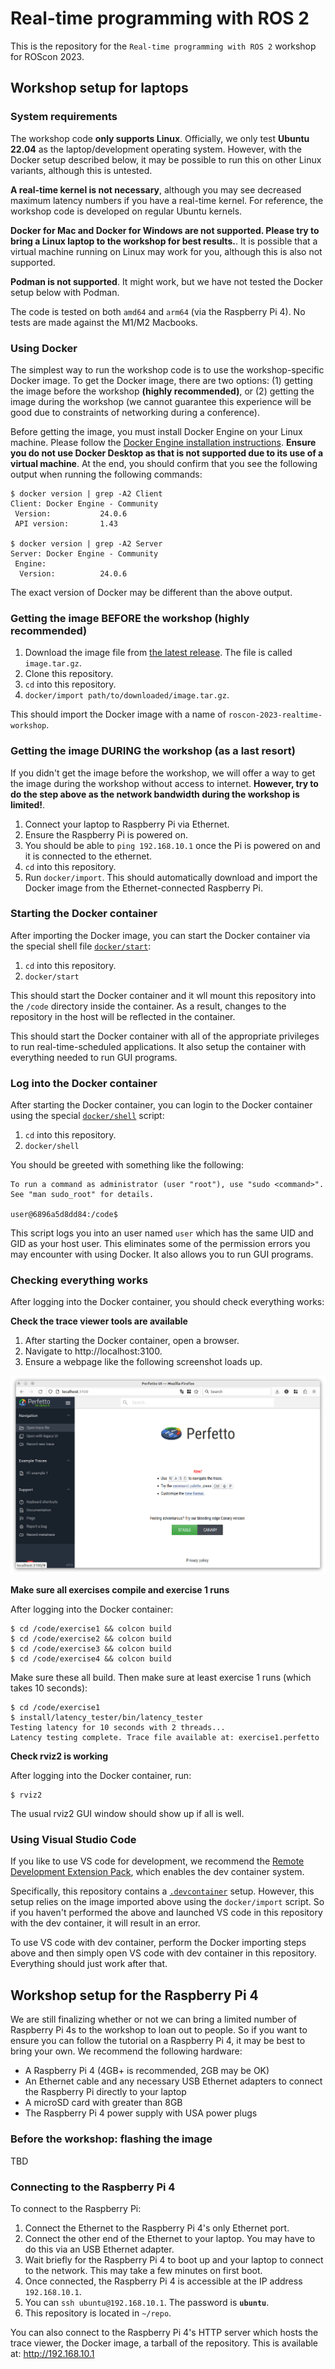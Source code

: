 Real-time programming with ROS 2
================================

This is the repository for the `Real-time programming with ROS 2` workshop for
ROScon 2023.

Workshop setup for laptops
--------------------------

### System requirements

The workshop code **only supports Linux**. Officially, we only test **Ubuntu
22.04** as the laptop/development operating system. However, with the Docker
setup described below, it may be possible to run this on other Linux variants,
although this is untested.

**A real-time kernel is not necessary**, although you may see decreased maximum
latency numbers if you have a real-time kernel. For reference, the workshop code
is developed on regular Ubuntu kernels.

**Docker for Mac and Docker for Windows are not supported. Please try to bring a
Linux laptop to the workshop for best results.**. It is possible that a virtual
machine running on Linux may work for you, although this is also not supported.

**Podman is not supported**. It might work, but we have not tested the Docker
setup below with Podman.

The code is tested on both `amd64` and `arm64` (via the Raspberry Pi 4). No
tests are made against the M1/M2 Macbooks.

### Using Docker

The simplest way to run the workshop code is to use the workshop-specific Docker
image. To get the Docker image, there are two options: (1) getting the image
before the workshop **(highly recommended)**, or (2) getting the image during
the workshop (we cannot guarantee this experience will be good due to
constraints of networking during a conference).

Before getting the image, you must install Docker Engine on your Linux machine.
Please follow the [Docker Engine installation instructions][docker-install].
**Ensure you do not use Docker Desktop as that is not supported due to its use
of a virtual machine**. At the end, you should confirm that you see the
following output when running the following commands:

```console
$ docker version | grep -A2 Client
Client: Docker Engine - Community
 Version:           24.0.6
 API version:       1.43

$ docker version | grep -A2 Server
Server: Docker Engine - Community
 Engine:
  Version:          24.0.6
```

The exact version of Docker may be different than the above output.

[docker-install]: https://docs.docker.com/engine/install/ubuntu/

### Getting the image BEFORE the workshop (highly recommended)

1. Download the image file from [the latest release](https://github.com/ros-realtime/roscon-2023-realtime-workshop/releases/latest). The file is called `image.tar.gz`.
2. Clone this repository.
3. `cd` into this repository.
4. `docker/import path/to/downloaded/image.tar.gz`.

This should import the Docker image with a name of `roscon-2023-realtime-workshop`.

### Getting the image DURING the workshop (as a last resort)

If you didn't get the image before the workshop, we will offer a way to get the
image during the workshop without access to internet. **However, try to do the
step above as the network bandwidth during the workshop is limited!**.

1. Connect your laptop to Raspberry Pi via Ethernet.
2. Ensure the Raspberry Pi is powered on.
3. You should be able to `ping 192.168.10.1` once the Pi is powered on and it is connected to the ethernet.
4. `cd` into this repository.
5. Run `docker/import`. This should automatically download and import the Docker image from the Ethernet-connected Raspberry Pi.

### Starting the Docker container

After importing the Docker image, you can start the Docker container via the
special shell file [`docker/start`](docker/start):

1. `cd` into this repository.
2. `docker/start`

This should start the Docker container and it wll mount this repository into the
`/code` directory inside the container. As a result, changes to the repository
in the host will be reflected in the container.

This should start the Docker container with all of the appropriate privileges to
run real-time-scheduled applications. It also setup the container with
everything needed to run GUI programs.

### Log into the Docker container

After starting the Docker container, you can login to the Docker container using
the special [`docker/shell`](docker/shell) script:

1. `cd` into this repository.
2. `docker/shell`

You should be greeted with something like the following:

```
To run a command as administrator (user "root"), use "sudo <command>".
See "man sudo_root" for details.

user@6896a5d8dd84:/code$
```

This script logs you into an user named `user` which has the same UID and GID as
your host user. This eliminates some of the permission errors you may encounter
with using Docker. It also allows you to run GUI programs.

### Checking everything works

After logging into the Docker container, you should check everything works:

**Check the trace viewer tools are available**

1. After starting the Docker container, open a browser.
2. Navigate to http://localhost:3100.
3. Ensure a webpage like the following screenshot loads up.

![](imgs/perfetto.png)

**Make sure all exercises compile and exercise 1 runs**

After logging into the Docker container:

```console
$ cd /code/exercise1 && colcon build
$ cd /code/exercise2 && colcon build
$ cd /code/exercise3 && colcon build
$ cd /code/exercise4 && colcon build
```

Make sure these all build. Then make sure at least exercise 1 runs (which takes
10 seconds):

```console
$ cd /code/exercise1
$ install/latency_tester/bin/latency_tester
Testing latency for 10 seconds with 2 threads...
Latency testing complete. Trace file available at: exercise1.perfetto
```

**Check rviz2 is working**

After logging into the Docker container, run:

```console
$ rviz2
```

The usual rviz2 GUI window should show up if all is well.

### Using Visual Studio Code

If you like to use VS code for development, we recommend the [Remote Development Extension Pack](https://marketplace.visualstudio.com/items?itemName=ms-vscode-remote.vscode-remote-extensionpack), which enables the dev container system.

Specifically, this repository contains a [`.devcontainer`](.devcontainer) setup.
However, this setup relies on the image imported above using the `docker/import`
script. So if you haven't performed the above and launched VS code in this
repository with the dev container, it will result in an error.

To use VS code with dev container, perform the Docker importing steps above and
then simply open VS code with dev container in this repository. Everything
should just work after that.

Workshop setup for the Raspberry Pi 4
-------------------------------------

We are still finalizing whether or not we can bring a limited number of
Raspberry Pi 4s to the workshop to loan out to people. So if you want to ensure
you can follow the tutorial on a Raspberry Pi 4, it may be best to bring your
own. We recommend the following hardware:

- A Raspberry Pi 4 (4GB+ is recommended, 2GB may be OK)
- An Ethernet cable and any necessary USB Ethernet adapters to connect the Raspberry Pi directly to your laptop
- A microSD card with greater than 8GB
- The Raspberry Pi 4 power supply with USA power plugs

### Before the workshop: flashing the image

TBD

### Connecting to the Raspberry Pi 4

To connect to the Raspberry Pi:

1. Connect the Ethernet to the Raspberry Pi 4's only Ethernet port.
2. Connect the other end of the Ethernet to your laptop. You may have to do this via an USB Ethernet adapter.
3. Wait briefly for the Raspberry Pi 4 to boot up and your laptop to connect to the network. This may take a few minutes on first boot.
4. Once connected, the Raspberry Pi 4 is accessible at the IP address `192.168.10.1`.
5. You can `ssh ubuntu@192.168.10.1`. The password is **`ubuntu`**.
6. This repository is located in `~/repo`.

You can also connect to the Raspberry Pi 4's HTTP server which hosts the trace
viewer, the Docker image, a tarball of the repository. This is available at:
http://192.168.10.1
